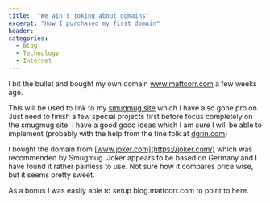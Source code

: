 ```yaml
---
title:  "We ain't joking about domains"
excerpt: "How I purchased my first domain"
header:
categories: 
  - Blog
  - Technology
  - Internet
---
```

I bit the bullet and bought my own domain www.mattcorr.com a few weeks ago.

This will be used to link to my [smugmug site](http://photos.mattcorr.com/) which I have also gone pro on. Just need to finish a few special projects first before focus completely on the smugmug site. I have a good good ideas which I am sure I will be able to implement (probably with the help from the fine folk at [dgrin.com](https://dgrin.com/))

I bought the domain from [www.joker.com](https://joker.com/) which was recommended by Smugmug. Joker appears to be based on Germany and I have found it rather painless to use. Not sure how it compares price wise, but it seems pretty sweet.

As a bonus I was easily able to setup blog.mattcorr.com to point to here.

